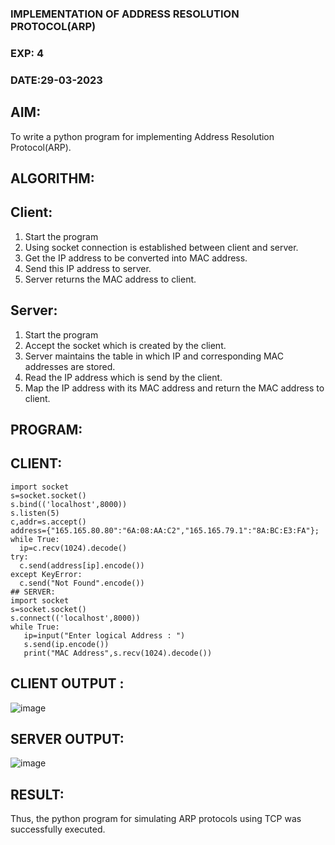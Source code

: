 ### IMPLEMENTATION OF ADDRESS RESOLUTION PROTOCOL(ARP)
### EXP: 4
### DATE:29-03-2023
## AIM:
To write a python program for implementing Address Resolution Protocol(ARP).

## ALGORITHM:

## Client:

1. Start the program
2. Using socket connection is established between client and server.
3. Get the IP address to be converted into MAC address.
4. Send this IP address to server.
5. Server returns the MAC address to client.

## Server:

1. Start the program
2. Accept the socket which is created by the client.
3. Server maintains the table in which IP and corresponding MAC addresses are stored.
4. Read the IP address which is send by the client.
5. Map the IP address with its MAC address and return the MAC address to client.

## PROGRAM:

## CLIENT:
```
import socket
s=socket.socket()
s.bind(('localhost',8000))
s.listen(5)
c,addr=s.accept()
address={"165.165.80.80":"6A:08:AA:C2","165.165.79.1":"8A:BC:E3:FA"};
while True:
  ip=c.recv(1024).decode()
try:
  c.send(address[ip].encode())
except KeyError:
  c.send("Not Found".encode())
## SERVER:
import socket
s=socket.socket()
s.connect(('localhost',8000))
while True:
   ip=input("Enter logical Address : ")
   s.send(ip.encode())
   print("MAC Address",s.recv(1024).decode())
   ```
## CLIENT OUTPUT :

![image](https://github.com/Bhuvaneshwari-2003/EX-4/assets/94828604/b326c2f7-e362-4fd1-b965-ed8b3e97991f)

## SERVER OUTPUT:

![image](https://github.com/Bhuvaneshwari-2003/EX-4/assets/94828604/e4289fea-61ca-4f9e-86ac-59bb3d872231)


## RESULT:
Thus, the python program for simulating ARP protocols using TCP was successfully executed.
